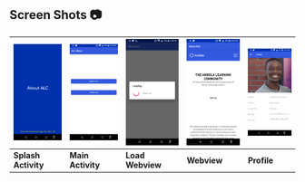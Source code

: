 ## Screen Shots :camera:
![Splash Activity Image](app/src/main/res/drawable/splash_activity.png) |![Main Activity Image](app/src/main/res/drawable/main_activity.png) | ![Loading Image](app/src/main/res/drawable/loading.png) | ![WebView Image](app/src/main/res/drawable/alc_webview.png)| ![Profile Image](app/src/main/res/drawable/profile.png)
---------------------------------------------------------------|---------------------------------------------------------------|------------------------------------------------------------|--------------------------------------------------------------|----------------------------------------------------------
**Splash Activity** |**Main Activity** | **Load Webview** | **Webview**| **Profile**